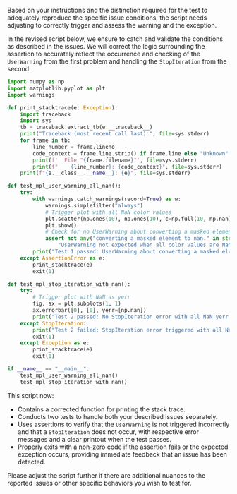 Based on your instructions and the distinction required for the test to adequately reproduce the specific issue conditions, the script needs adjusting to correctly trigger and assess the warning and the exception.

In the revised script below, we ensure to catch and validate the conditions as described in the issues. We will correct the logic surrounding the assertion to accurately reflect the occurrence and checking of the `UserWarning` from the first problem and handling the `StopIteration` from the second.

```python
import numpy as np
import matplotlib.pyplot as plt
import warnings

def print_stacktrace(e: Exception):
    import traceback
    import sys
    tb = traceback.extract_tb(e.__traceback__)
    print("Traceback (most recent call last):", file=sys.stderr)
    for frame in tb:
        line_number = frame.lineno
        code_context = frame.line.strip() if frame.line else "Unknown"
        print(f'  File "{frame.filename}"', file=sys.stderr)
        print(f"    {line_number}: {code_context}", file=sys.stderr)
    print(f"{e.__class__.__name__}: {e}", file=sys.stderr)

def test_mpl_user_warning_all_nan():
    try:
        with warnings.catch_warnings(record=True) as w:
            warnings.simplefilter("always")
            # Trigger plot with all NaN color values
            plt.scatter(np.ones(10), np.ones(10), c=np.full(10, np.nan))
            plt.show()
            # Check for no UserWarning about converting a masked element to nan
            assert not any("converting a masked element to nan." in str(warning.message) for warning in w), \
                "UserWarning not expected when all color values are NaN"
        print("Test 1 passed: UserWarning about converting a masked element to nan not triggered.")
    except AssertionError as e:
        print_stacktrace(e)
        exit(1)

def test_mpl_stop_iteration_with_nan():
    try:
        # Trigger plot with NaN as yerr
        fig, ax = plt.subplots(1, 1)
        ax.errorbar([0], [0], yerr=[np.nan])
        print("Test 2 passed: No StopIteration error with all NaN yerr.")
    except StopIteration:
        print("Test 2 failed: StopIteration error triggered with all NaN yerr.")
        exit(1)
    except Exception as e:
        print_stacktrace(e)
        exit(1)

if __name__ == "__main__":
    test_mpl_user_warning_all_nan()
    test_mpl_stop_iteration_with_nan()
```

This script now:
- Contains a corrected function for printing the stack trace.
- Conducts two tests to handle both your described issues separately.
- Uses assertions to verify that the `UserWarning` is not triggered incorrectly and that a `StopIteration` does not occur, with respective error messages and a clear printout when the test passes.
- Properly exits with a non-zero code if the assertion fails or the expected exception occurs, providing immediate feedback that an issue has been detected.

Please adjust the script further if there are additional nuances to the reported issues or other specific behaviors you wish to test for.